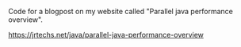 Code for a blogpost on my website called "Parallel java performance overview".

https://jrtechs.net/java/parallel-java-performance-overview

